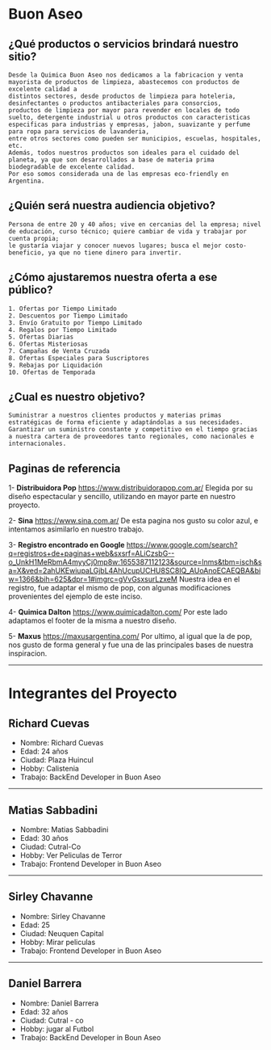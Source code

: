 # **Buon Aseo**

## ¿Qué productos o servicios brindará nuestro sitio? 
~~~
Desde la Quimica Buon Aseo nos dedicamos a la fabricacion y venta mayorista de productos de limpieza, abastecemos con productos de excelente calidad a 
distintos sectores, desde productos de limpieza para hoteleria, desinfectantes o productos antibacteriales para consorcios, 
productos de limpieza por mayor para revender en locales de todo suelto, detergente industrial u otros productos con caracteristicas 
especificas para industrias y empresas, jabon, suavizante y perfume para ropa para servicios de lavanderia, 
entre otros sectores como pueden ser municipios, escuelas, hospitales, etc.
Además, todos nuestros productos son ideales para el cuidado del planeta, ya que son desarrollados a base de materia prima biodegradable de excelente calidad. 
Por eso somos considerada una de las empresas eco-friendly en Argentina.
~~~
 
## ¿Quién será nuestra audiencia objetivo? 
~~~
Persona de entre 20 y 40 años; vive en cercanias del la empresa; nivel de educación, curso técnico; quiere cambiar de vida y trabajar por cuenta propia; 
le gustaría viajar y conocer nuevos lugares; busca el mejor costo-beneficio, ya que no tiene dinero para invertir.
~~~
## ¿Cómo ajustaremos nuestra oferta a ese público?
~~~
1. Ofertas por Tiempo Limitado
2. Descuentos por Tiempo Limitado
3. Envío Gratuito por Tiempo Limitado
4. Regalos por Tiempo Limitado
5. Ofertas Diarias
6. Ofertas Misteriosas
7. Campañas de Venta Cruzada
8. Ofertas Especiales para Suscriptores
9. Rebajas por Liquidación
10. Ofertas de Temporada

~~~

## ¿Cual es nuestro objetivo?
~~~
Suministrar a nuestros clientes productos y materias primas estratégicas de forma eficiente y adaptándolas a sus necesidades.
Garantizar un suministro constante y competitivo en el tiempo gracias a nuestra cartera de proveedores tanto regionales, como nacionales e internacionales.
~~~

## Paginas de referencia

1- **Distribuidora Pop** https://www.distribuidorapop.com.ar/
	Elegida por su diseño espectacular y sencillo, utilizando en mayor parte en nuestro proyecto.

2- **Sina** https://www.sina.com.ar/
	De esta pagina nos gusto su color azul, e intentamos asimilarlo en nuestro trabajo.

3- **Registro encontrado en Google**  https://www.google.com/search?q=registros+de+paginas+web&sxsrf=ALiCzsbG--o_UnkH1MeRbmA4myyCj0mp8w:1655387112123&source=lnms&tbm=isch&sa=X&ved=2ahUKEwiupaLGjbL4AhUcupUCHU8SC8IQ_AUoAnoECAEQBA&biw=1366&bih=625&dpr=1#imgrc=gVvGsxsurLzxeM
	Nuestra idea en el registro, fue adaptar el mismo de pop, con algunas modificaciones provenientes del ejemplo de este inciso.

4- **Quimica Dalton** https://www.quimicadalton.com/
	Por este lado adaptamos el footer de la misma a nuestro diseño.

5- **Maxus** https://maxusargentina.com/
	Por ultimo, al igual que la de pop, nos gusto de forma general y fue una de las principales bases de nuestra inspiracion.

***
# Integrantes del Proyecto

## Richard Cuevas

- Nombre: Richard Cuevas
- Edad: 24 años
- Ciudad: Plaza Huincul
- Hobby: Calistenia
- Trabajo: BackEnd Developer in Buon Aseo
***

## Matias Sabbadini

- Nombre: Matias Sabbadini
- Edad: 30 años
- Ciudad: Cutral-Co
- Hobby: Ver Peliculas de Terror
- Trabajo: Frontend Developer in Buon Aseo
***
## Sirley Chavanne

- Nombre: Sirley Chavanne
- Edad: 25
- Ciudad: Neuquen Capital
- Hobby: Mirar peliculas
- Trabajo: Frontend Developer in Buon Aseo
***
## Daniel Barrera

- Nombre: Daniel Barrera
- Edad: 32 años
- Ciudad: Cutral - co
- Hobby: jugar al Futbol
- Trabajo: BackEnd Developer in Boun Aseo